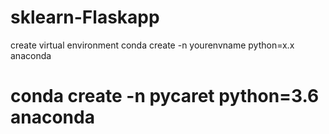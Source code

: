 # sklearn-Flaskapp
create virtual environment
conda create -n yourenvname python=x.x anaconda
# conda create -n pycaret python=3.6 anaconda
